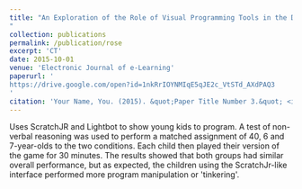 ```yaml
---
title: "An Exploration of the Role of Visual Programming Tools in the Development of Young Children's Computational Thinking
"
collection: publications
permalink: /publication/rose
excerpt: 'CT'
date: 2015-10-01
venue: 'Electronic Journal of e-Learning'
paperurl: '
https://drive.google.com/open?id=1nkRrIOYNMIqE5qJE2c_VtSTd_AXdPAQ3
'
citation: 'Your Name, You. (2015). &quot;Paper Title Number 3.&quot; <i>Journal 1</i>. 1(3).'
---
```


Uses ScratchJR and Lightbot to show young kids to program. A test of non-verbal reasoning was used to perform a matched assignment of 40, 6 and 7-year-olds to the two conditions. Each child then played their version of the game for 30 minutes. The results showed that both groups had similar overall performance, but as expected, the children using the ScratchJr-like interface performed more program manipulation or 'tinkering'.  

